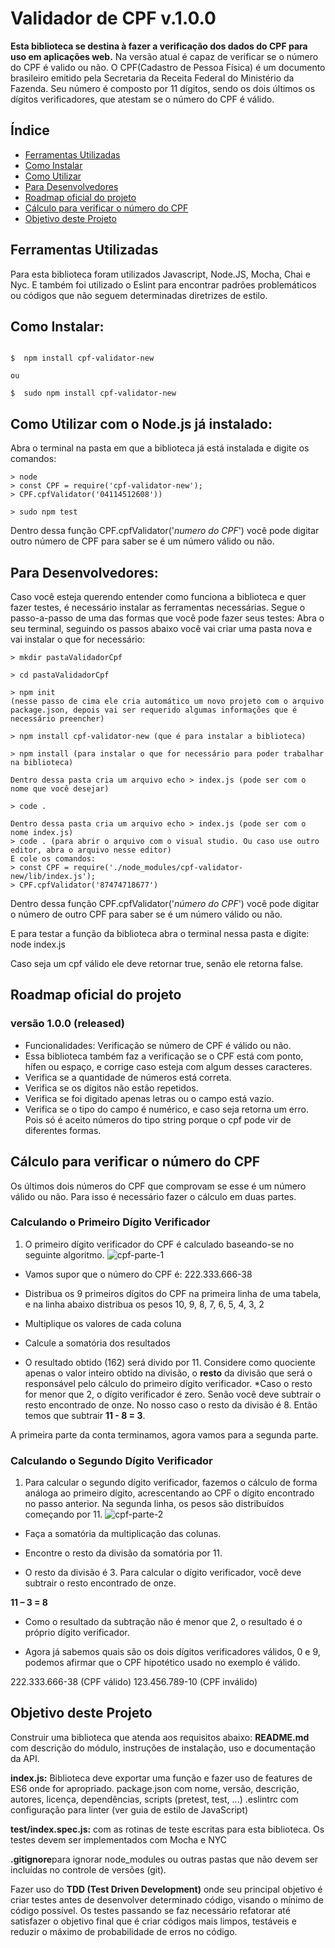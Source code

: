 
# Validador de CPF v.1.0.0

**Esta biblioteca se destina à fazer a verificação dos dados do CPF para uso em aplicações web.**
Na versão atual é capaz de verificar se o número do CPF é valido ou não.
O CPF(Cadastro de Pessoa Física)  é um documento brasileiro emitido pela Secretaria da Receita Federal do Ministério da Fazenda. Seu número é composto por 11 dígitos, sendo os dois últimos os dígitos verificadores, que atestam se o número do CPF é válido. 

## Índice

* [Ferramentas Utilizadas](#Ferramentas-Utilizadas)
* [Como Instalar](#Como-Instalar)
* [Como Utilizar](#Como-Utilizar)
* [Para Desenvolvedores](#Para-Desenvolvedores)
* [Roadmap oficial do projeto](#Roadmap-oficial-do-projeto)
* [Cálculo para verificar o número do CPF](#Cálculo-para-verificar-o-número-do-CPF)
* [Objetivo deste Projeto](#Objetivo-deste-Projeto)

## Ferramentas Utilizadas
Para esta biblioteca foram utilizados Javascript, Node.JS, Mocha, Chai e Nyc.
E também foi utilizado o Eslint para encontrar padrões problemáticos ou códigos que não seguem determinadas diretrizes de estilo.

## Como Instalar:

```shell

$  npm install cpf-validator-new

ou 

$  sudo npm install cpf-validator-new

```

## Como Utilizar com o Node.js já instalado:
Abra o terminal na pasta em que a biblioteca já está instalada e digite os comandos:
```node
> node
> const CPF = require('cpf-validator-new');
> CPF.cpfValidator('04114512608'))

> sudo npm test

```
Dentro dessa função CPF.cpfValidator('*numero do CPF*') você pode digitar outro número de CPF para saber se é um número válido ou não.


## Para Desenvolvedores:
Caso você esteja querendo entender como funciona a biblioteca e quer fazer testes, é necessário instalar as ferramentas necessárias. Segue o passo-a-passo de uma das formas que você pode fazer seus testes:
Abra o seu terminal, seguindo os passos abaixo você vai criar uma pasta nova e vai instalar o que for necessário:

```node
> mkdir pastaValidadorCpf

> cd pastaValidadorCpf

> npm init
(nesse passo de cima ele cria automático um novo projeto com o arquivo package.json, depois vai ser requerido algumas informações que é necessário preencher)

> npm install cpf-validator-new (que é para instalar a biblioteca)

> npm install (para instalar o que for necessário para poder trabalhar na biblioteca)

Dentro dessa pasta cria um arquivo echo > index.js (pode ser com o nome que você desejar)

> code .

Dentro dessa pasta cria um arquivo echo > index.js (pode ser com o nome index.js)
> code . (para abrir o arquivo com o visual studio. Ou caso use outro editor, abra o arquivo nesse editor)
E cole os comandos: 
> const CPF = require('./node_modules/cpf-validator-new/lib/index.js');
> CPF.cpfValidator('87474718677')

```
Dentro dessa função CPF.cpfValidator('*número do CPF*') você pode digitar o número de outro CPF para saber se é um número válido ou não.

E para testar a função da biblioteca abra o terminal nessa pasta e digite: 
node index.js

Caso seja um cpf válido ele deve retornar true, senão ele retorna false.

## Roadmap oficial do projeto
### versão 1.0.0 (released)
- Funcionalidades: Verificação se número de CPF é válido ou não.
- Essa biblioteca também faz a verificação se o CPF está com ponto, hífen ou espaço, e corrige caso esteja com algum desses caracteres.
- Verifica se a quantidade de números está correta.  
- Verifica se os dígitos não estão repetidos.
- Verifica se foi digitado apenas letras ou o campo está vazio.
- Verifica se o tipo do campo é numérico, e caso seja retorna um erro. Pois só é aceito números do tipo string porque o cpf pode vir de diferentes formas.

## Cálculo para verificar o número do CPF
Os últimos dois números do CPF que comprovam se esse é um número válido ou não. Para isso é necessário fazer o cálculo em duas partes.

### Calculando o Primeiro Dígito Verificador
1. O primeiro dígito verificador do CPF é calculado baseando-se no seguinte algoritmo. 
![cpf-parte-1](images/calculo-cpf-parte-1.jpg)
* Vamos supor que o número do CPF é: 222.333.666-38

* Distribua os 9 primeiros dígitos do CPF na primeira linha de uma tabela, e na linha abaixo distribua os pesos 10, 9, 8, 7, 6, 5, 4, 3, 2

* Multiplique os valores de cada coluna

* Calcule a somatória dos resultados

* O resultado obtido (162) será divido por 11. Considere como quociente apenas o valor inteiro obtido na divisão, o **resto** da divisão que será o responsável pelo cálculo do primeiro dígito verificador.
*Caso o resto for menor que 2, o dígito verificador é zero. Senão você deve subtrair o resto encontrado de onze.
No nosso caso o resto da divisão é 8. Então temos que subtrair **11 - 8 = 3**.

A primeira parte da conta terminamos, agora vamos para a segunda parte.

### Calculando o Segundo Dígito Verificador
1. Para calcular o segundo dígito verificador, fazemos o cálculo de forma análoga ao primeiro dígito, acrescentando ao CPF o dígito encontrado no passo anterior. Na segunda linha, os pesos são distribuídos começando por 11.
![cpf-parte-2](images/calculo-cpf-parte-2.jpg)
* Faça a somatória da multiplicação das colunas.

* Encontre o resto da divisão da somatória por 11.

* O resto da divisão é 3. Para calcular o dígito verificador, você deve subtrair o resto encontrado de onze.

**11 – 3 = 8**

* Como o resultado da subtração não é menor que 2, o resultado é o próprio dígito verificador.

* Agora já sabemos quais são os dois dígitos verificadores válidos, 0 e 9, podemos afirmar que o CPF hipotético usado no exemplo é válido.

222.333.666-38 (CPF válido)
123.456.789-10 (CPF inválido)

## Objetivo deste Projeto
Construir uma biblioteca que atenda aos requisitos abaixo:
**README.md** com descrição do módulo, instruções de instalação, uso e documentação da API.

**index.js:** Biblioteca deve exportar uma função e fazer uso de features de ES6 onde for apropriado.
package.json com nome, versão, descrição, autores, licença, dependências, scripts (pretest, test, ...)
.eslintrc com configuração para linter (ver guia de estilo de JavaScript)

**test/index.spec.js:** com as rotinas de teste escritas para esta biblioteca. Os testes devem ser implementados com Mocha e NYC

**.gitignore**para ignorar node_modules ou outras pastas que não devem ser incluídas no controle de versões (git).

Fazer uso do **TDD (Test Driven Development)** onde seu principal objetivo é criar testes antes de desenvolver determinado código, visando o mínimo de código possível. Os testes passando se faz necessário refatorar até satisfazer o objetivo final que é criar códigos mais limpos, testáveis e reduzir o máximo de probabilidade de erros no código. 
